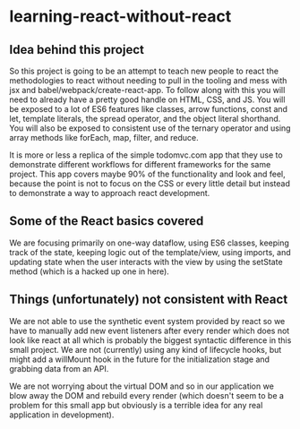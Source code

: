 # learning-react-without-react

## Idea behind this project
So this project is going to be an attempt to teach new people to react the methodologies to react without needing to pull in the tooling and mess with jsx and babel/webpack/create-react-app. To follow along with this you will need to already have a pretty good handle on HTML, CSS, and JS. You will be exposed to a lot of ES6 features like classes, arrow functions, const and let, template literals, the spread operator, and the object literal shorthand. You will also be exposed to consistent use of the ternary operator and using array methods like forEach, map, filter, and reduce.

It is more or less a replica of the simple todomvc.com app that they use to demonstrate different workflows for different frameworks for the same project. This app covers maybe 90% of the functionality and look and feel, because the point is not to focus on the CSS or every little detail but instead to demonstrate a way to approach react development.

## Some of the React basics covered
We are focusing primarily on one-way dataflow, using ES6 classes, keeping track of the state, keeping logic out of the template/view, using imports, and updating state when the user interacts with the view by using the setState method (which is a hacked up one in here).

## Things (unfortunately) not consistent with React
We are not able to use the synthetic event system provided by react so we have to manually add new event listeners after every render which does not look like react at all which is probably the biggest syntactic difference in this small project. We are not (currently) using any kind of lifecycle hooks, but might add a willMount hook in the future for the initialization stage and grabbing data from an API.

We are not worrying about the virtual DOM and so in our application we blow away the DOM and rebuild every render (which doesn't seem to be a problem for this small app but obviously is a terrible idea for any real application in development).
